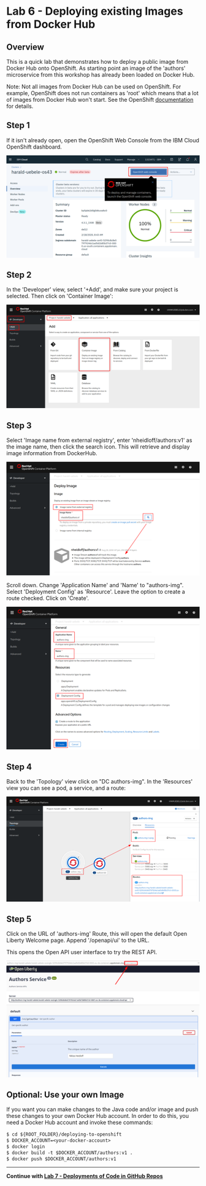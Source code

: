 # Lab 6 - Deploying existing Images from Docker Hub


## Overview

This is a quick lab that demonstrates how to deploy a public image from Docker Hub onto OpenShift. As starting point an image of the 'authors' microservice from this workshop has already been loaded on Docker Hub.

Note: Not all images from Docker Hub can be used on OpenShift. For example, OpenShift does not run containers as 'root' which means that a lot of images from Docker Hub won't start. See the OpenShift [documentation](https://docs.openshift.com/container-platform/4.3/openshift_images/create-images.html) for details.

## Step 1

If it isn't already open, open the OpenShift Web Console from the IBM Cloud OpenShift dashboard.

<kbd><img src="images/lab-5-step-0.png" /></kbd>

## Step 2

In the 'Developer' view, select '+Add', and make sure your project is selected. Then click on 'Container Image':

<kbd><img src="images/lab-5-step-1.png" /></kbd>

## Step 3

Select 'Image name from external registry', enter 'nheidloff/authors:v1' as the image name, then click the search icon. This will retrieve and display image information from DockerHub.

<kbd><img src="images/lab-5-step-3.png" /></kbd>

Scroll down. 
Change 'Application Name' and 'Name' to "authors-img".
Select 'Deployment Config' as 'Resource'.
Leave the option to create a route checked.
Click on 'Create'.

<kbd><img src="images/lab-5-step-4.png" /></kbd>

## Step 4

Back to the 'Topology' view click on "DC authors-img". In the 'Resources' view you can see a pod, a service, and a route:

<kbd><img src="images/lab-5-step-5.png" /></kbd>

## Step 5

Click on the URL of 'authors-img' Route, this will open the default Open Liberty Welcome page. Append '/openapi/ui' to the URL.

This opens the Open API user interface to try the REST API.

<kbd><img src="images/lab-5-step-9.png" /></kbd>


## Optional: Use your own Image

If you want you can make changes to the Java code and/or image and push these changes to your own Docker Hub account. In order to do this, you need a Docker Hub account and invoke these commands:

```
$ cd ${ROOT_FOLDER}/deploying-to-openshift
$ DOCKER_ACCOUNT=<your-docker-account>
$ docker login
$ docker build -t $DOCKER_ACCOUNT/authors:v1 .
$ docker push $DOCKER_ACCOUNT/authors:v1
```

---

__Continue with [Lab 7 - Deployments of Code in GitHub Repos](./7-github.md)__
